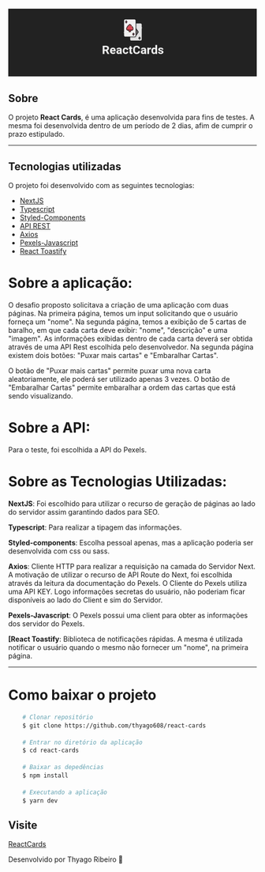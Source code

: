 <p align="center">
 <img src="/public/logo.png" alt="react-cards" />
</p>

## Sobre

O projeto **React Cards**, é uma aplicação desenvolvida para fins de testes. A mesma foi desenvolvida dentro de um período de 2 dias, afim de cumprir o prazo estipulado.

---

## Tecnologias utilizadas

O projeto foi desenvolvido com as seguintes tecnologias:

- [NextJS](https://fluxmusic.vercel.app)
- [Typescript](https://www.typescriptlang.org/)
- [Styled-Components](https://styled-components.com)
- [API REST](https://github.com/public-apis/public-apis)
- [Axios](https://axios-http.com/docs/intro)
- [Pexels-Javascript](https://github.com/pexels/pexels-javascript)
- [React Toastify](https://www.npmjs.com/package/react-toastify)

# Sobre a aplicação:

O desafio proposto solicitava a criação de uma aplicação com duas páginas. 
Na primeira página, temos um input solicitando que o usuário forneça um "nome". Na segunda página, temos a exibição de 5 cartas de baralho, em que cada carta deve exibir: "nome", "descrição" e uma "imagem". As informações exibidas dentro de cada carta deverá ser obtida através de uma API Rest escolhida pelo desenvolvedor.
Na segunda página existem dois botões: "Puxar mais cartas" e "Embaralhar Cartas". 

O botão de "Puxar mais cartas" permite puxar uma nova carta aleatoriamente, ele poderá ser utilizado apenas 3 vezes.
O botão de "Embaralhar Cartas" permite embaralhar a ordem das cartas que está sendo visualizando.

# Sobre a API:

Para o teste, foi escolhida a API do Pexels.

# Sobre as Tecnologias Utilizadas:

**NextJS**: Foi escolhido para utilizar o recurso de geração de páginas ao lado do servidor assim garantindo dados para SEO.

**Typescript**: Para realizar a tipagem das informações.

**Styled-components**: Escolha pessoal apenas, mas a aplicação poderia ser desenvolvida com css ou sass.

**Axios**: Cliente HTTP para realizar a requisição na camada do Servidor Next. A motivação de utilizar o recurso de API Route do Next, foi escolhida através da leitura da documentação do Pexels. O Cliente do Pexels utiliza uma API KEY. Logo informações secretas do usuário, não poderiam ficar disponíveis ao lado do Client e sim do Servidor.

**Pexels-Javascript**: O Pexels possui uma client para obter as informações dos servidor do Pexels.

**[React Toastify**: Biblioteca de notificações rápidas. A mesma é utilizada notificar o usuário quando o mesmo não fornecer um "nome", na primeira página.

---

# Como baixar o projeto

```bash
    # Clonar repositório
    $ git clone https://github.com/thyago608/react-cards

    # Entrar no diretório da aplicação
    $ cd react-cards

    # Baixar as depedências
    $ npm install

    # Executando a aplicação
    $ yarn dev

```

## Visite
[ReactCards](https://react-cards-ashy.vercel.app/)

Desenvolvido por Thyago Ribeiro 👋
